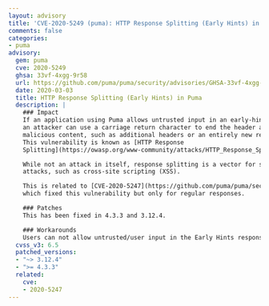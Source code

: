 ```yaml
---
layout: advisory
title: 'CVE-2020-5249 (puma): HTTP Response Splitting (Early Hints) in Puma'
comments: false
categories:
- puma
advisory:
  gem: puma
  cve: 2020-5249
  ghsa: 33vf-4xgg-9r58
  url: https://github.com/puma/puma/security/advisories/GHSA-33vf-4xgg-9r58
  date: 2020-03-03
  title: HTTP Response Splitting (Early Hints) in Puma
  description: |
    ### Impact
    If an application using Puma allows untrusted input in an early-hints header,
    an attacker can use a carriage return character to end the header and inject
    malicious content, such as additional headers or an entirely new response body.
    This vulnerability is known as [HTTP Response
    Splitting](https://owasp.org/www-community/attacks/HTTP_Response_Splitting)

    While not an attack in itself, response splitting is a vector for several other
    attacks, such as cross-site scripting (XSS).

    This is related to [CVE-2020-5247](https://github.com/puma/puma/security/advisories/GHSA-84j7-475p-hp8v),
    which fixed this vulnerability but only for regular responses.

    ### Patches
    This has been fixed in 4.3.3 and 3.12.4.

    ### Workarounds
    Users can not allow untrusted/user input in the Early Hints response header.
  cvss_v3: 6.5
  patched_versions:
  - "~> 3.12.4"
  - ">= 4.3.3"
  related:
    cve:
    - 2020-5247
---
```

